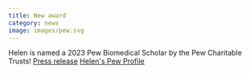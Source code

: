 ```yaml
---
title: New award
category: news
image: images/pew.svg
---
```


Helen is named a 2023 Pew Biomedical Scholar by the Pew Charitable Trusts! [Press release](https://www.pewtrusts.org/en/research-and-analysis/articles/2023/06/13/37-scientists-pioneering-the-future-of-biomedical-research) [Helen's Pew Profile](https://www.pewtrusts.org/en/projects/pew-biomedical-scholars/directory-of-pew-scholars/2023/helen-vuong)
